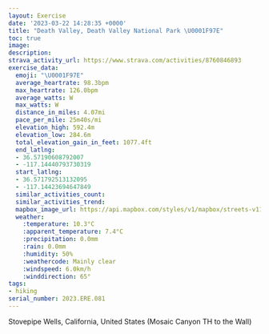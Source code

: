 ```yaml
---
layout: Exercise
date: '2023-03-22 14:28:35 +0000'
title: "Death Valley, Death Valley National Park \U0001F97E"
toc: true
image:
description:
strava_activity_url: https://www.strava.com/activities/8760846893
exercise_data:
  emoji: "\U0001F97E"
  average_heartrate: 98.3bpm
  max_heartrate: 126.0bpm
  average_watts: W
  max_watts: W
  distance_in_miles: 4.07mi
  pace_per_mile: 25m40s/mi
  elevation_high: 592.4m
  elevation_low: 284.6m
  total_elevation_gain_in_feet: 1077.4ft
  end_latlng:
  - 36.57190608792007
  - -117.14440793730319
  start_latlng:
  - 36.571792513132095
  - -117.14423694647849
  similar_activities_count:
  similar_activities_trend:
  mapbox_image_url: https://api.mapbox.com/styles/v1/mapbox/streets-v11/static/path-5+787af2-1.0(%7Bke~E~p~iUl%40NR%3FVHAEC%3FBHPAF%40%40DECQ%40AEC%40d%40GP%40FJBv%40DAA%3FA%40LCC%3FH%3FFCBGNIl%40w%40%40%5D%3Fc%40FaAGWDu%40Ea%40O%7B%40MiAAgAJk%40Ee%40BGMiBIi%40IWCY%40KJM%40OGIEWKy%40Ea%40%3FKIc%40Ao%40BCEKBJD%40%40GEg%40%3F%5BAYBk%40Pu%40Jq%40Rm%40h%40eARYTc%40V%5DD_%40Vk%40LUd%40k%40t%40qANs%40TYHCD%3FABNUNJ%3FD%40IP%5DHS%5Ci%40Ta%40d%40q%40ZYB_%40GWCYBu%40HMABCADBA%40AHED%40%3F%40JAl%40%40NDFHDZ%3Fr%40Pl%40Bj%40I%60AW%5CERM%5CGlBu%40~%40%3FVCRBd%40ARB%60%40EPGhAMJGPAB%40I%40%3FEEA%40IZOD%40AJ%40DI%40%3FF%3FEPENCHB%3FENTHKXIJ%3FJHVCRKAEGE%40CD%3F%40EBBBOZIJM%3FOHa%40CODm%40Ce%40%40GA_%40BOCCNLGI%3FDCH%3Ff%40Dt%40ARE%40%40%40D%5DFCX%60%40PBBLCPMDIH%3FPCI%40IHMLE%40EAOQIAGOmAFYf%40STQd%40AVKd%40AJEJ%3F%3FB%5DDAG%40%3F%3FIAAFEb%40Kb%40WbASb%40BPDNI%5C%3FTEBBBAFMl%40o%40Hi%40Ge%40%40UECAD%40IAMKGK%5DSKGISm%40G_%40%3FSDSBCFABCNU%40k%40BRBB%3FGKNEAE%40EKGI%3FC%40%3FC%3F%3FENMDFD%3FDN%3FRCFG%3FFDA%40AA%40%40C%40UN%3FFKNEP%40VHh%40DHj%40VVb%40B%3FMGBNCDPNFNBlAG%5CIBCJC%40AEC%40k%40b%40ICIDKAWD%3FCE%3FSDwAA%7B%40V_C%5COHk%40L_%40TBEECA%40CDBHCSJKVFDDA%5EGRAHPnAGVAADKL%3FHL%3FLCDODGPGBCFG%40EBEF%3FFIE%3FGGEMH%5BBABBH%3FPA%40C%3FEJIFQ%3FWII%3FSFWBME%40AMAW%40CBCEG%3FGEI%40%3FDAG%3FBEL%40BADYJiALiAX%7B%40Kg%40LAIO%3Fw%40V%5DTa%40DMHQBWJoAR%5BNE%3FAC%5BF_ACsAb%40UP_%40b%40q%40tASRQJKTK%3FQLKL%5Dr%40%5BZMVs%40x%40e%40p%40%5D%60%40y%40dBCRDP%3FCAFKLA%3F%5D%60BWr%40Kn%40M%60ABjBFz%40XvARt%40Hj%40VfABhALl%40AXQn%40%3FVJz%40ARTpAADAC%3FGH%60%40Jr%40OpAE%60BGNe%40p%40QHKAGDOM%3F%5DO%5DI%3FIDUAOCSIi%40Am%40O),pin-s-s+e5b22e(-117.14336,36.5691),pin-s-f+89ae00(-117.14332999999998,36.569260000000014)/auto/800x800?access_token=pk.eyJ1Ijoiam9zaGJlY2ttYW4iLCJhIjoiY205eWR2aDd1MWZ6djJrbXc4a3M0bWZleiJ9.XiG9OWkNcZk2QzjJbxLB4A
  weather:
    :temperature: 10.3°C
    :apparent_temperature: 7.4°C
    :precipitation: 0.0mm
    :rain: 0.0mm
    :humidity: 50%
    :weathercode: Mainly clear
    :windspeed: 6.0km/h
    :winddirection: 65°
tags:
- hiking
serial_number: 2023.ERE.081
---
```

Stovepipe Wells, California, United States (Mosaic Canyon TH to the Wall)
